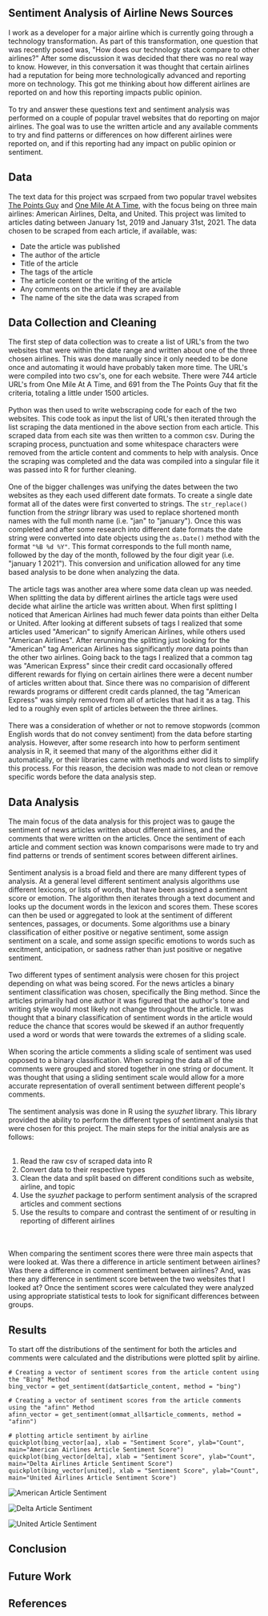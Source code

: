 
## Sentiment Analysis of Airline News Sources

I work as a developer for a major airline which is currently going through a technology transformation. As part of this transformation, one question that was recently posed was, "How does our technology stack compare to other airlines?" After some discussion it was decided that there was no real way to know. However, in this conversation it was thought that certain airlines had a reputation for being more technologically advanced and reporting more on technology. This got me thinking about how different airlines are reported on and how this reporting impacts public opinion.<br>
<br>
To try and answer these questions text and sentiment analysis was performed on a couple of popular travel websites that do reporting on major airlines. The goal was to use the written article and any available comments to try and find patterns or differences on how different airlines were reported on, and if this reporting had any impact on public opinion or sentiment.


## Data

The text data for this project was scrpaed from two popular travel websites [The Points Guy](https://thepointsguy.com/) and [One Mile At A Time](https://onemileatatime.com/), with the focus being on three main airlines: American Airlines, Delta, and United. This project was limited to articles dating between January 1st, 2019 and January 31st, 2021. The data chosen to be scraped from each article, if available, was:<br>

- Date the article was published
- The author of the article
- Title of the article
- The tags of the article
- The article content or the writing of the article
- Any comments on the article if they are available
- The name of the site the data was scraped from

## Data Collection and Cleaning

The first step of data collection was to create a list of URL's from the two websites that were within the date range and written about one of the three chosen airlines. This was done manually since it only needed to be done once and automating it would have probably taken more time. The URL's were compiled into two csv's, one for each website. There were 744 article URL's from One Mile At A Time, and 691 from the The Points Guy that fit the criteria, totaling a little under 1500 articles.
<br>
<br>
Python was then used to write webscraping code for each of the two websites. This code took as input the list of URL's then iterated through the list scraping the data mentioned in the above section from each article. This scraped data from each site was then written to a common csv. During the scraping process, punctuation and some whitespace characters were removed from the article content and comments to help with analysis. Once the scraping was completed and the data was compiled into a singular file it was passed into R for further cleaning.
<br>
<br>
One of the bigger challenges was unifying the dates between the two websites as they each used different date formats. To create a single date format all of the dates were first converted to strings. The `str_replace()` function from the *stringr* library was used to replace shortened month names with the full month name (i.e. "jan" to "january"). Once this was completed and after some research into different date formats the date string were converted into date objects using the `as.Date()` method with the format `"%B %d %Y"`. This format corresponds to the full month name, followed by the day of the month, followed by the four digit year (i.e. "january 1 2021"). This conversion and unification allowed for any time based analysis to be done when analyzing the data.
<br>
<br>
The article tags was another area where some data clean up was needed. When splitting the data by different airlines the article tags were used decide what airline the article was written about. When first splitting I noticed that American Airlines had much fewer data points than either Delta or United. After looking at different subsets of tags I realized that some articles used "American" to signify American Airlines, while others used "American Airlines". After rerunning the splitting just looking for the "American" tag American Airlines has significantly *more* data points than the other two airlines. Going back to the tags I realized that a common tag was "American Express" since their credit card occasionally offered different rewards for flying on certain airlines there were a decent number of articles written about that. Since there was no comparision of different rewards programs or different credit cards planned, the tag "American Express" was simply removed from all of articles that had it as a tag. This led to a roughly even split of articles between the three airlines.
<br>
<br>
There was a consideration of whether or not to remove stopwords (common English words that do not convey sentiment) from the data before starting analysis. However, after some research into how to perform sentiment analysis in R, it seemed that many of the algorithms either did it automatically, or their libraries came with methods and word lists to simplify this process. For this reason, the decision was made to not clean or remove specific words before the data analysis step.

## Data Analysis

The main focus of the data analysis for this project was to gauge the sentiment of news articles written about different airlines, and the comments that were written on the articles. Once the sentiment of each article and comment section was known comparisons were made to try and find patterns or trends of sentiment scores between different airlines. 
<br>
<br>
Sentiment analysis is a broad field and there are many different types of analysis. At a general level different sentiment analysis algorithms use different lexicons, or lists of words, that have been assigned a sentiment score or emotion. The algorithm then iterates through a text document and looks up the document words in the lexicon and scores them. These scores can then be used or aggregated to look at the sentiment of different sentences, passages, or documents. Some algorithms use a binary classification of either positive or negative sentiment, some assign sentiment on a scale, and some assign specific emotions to words such as excitment, anticipation, or sadness rather than just positive or negative sentiment.
<br>
<br>
Two different types of sentiment analysis were chosen for this project depending on what was being scored. For the news articles a binary sentiment classification was chosen, specifically the Bing method. Since the articles primarily had one author it was figured that the author's tone and writing style would most likely not change throughout the article. It was thought that a binary classification of sentiment words in the article would reduce the chance that scores would be skewed if an author frequently used a word or words that were towards the extremes of a sliding scale.
<br>
<br>
When scoring the article comments a sliding scale of sentiment was used opposed to a binary classification. When scraping the data all of the comments were grouped and stored together in one string or document. It was thought that using a sliding sentiment scale would allow for a more accurate representation of overall sentiment between different people's comments.
<br>
<br>
The sentiment analysis was done in R using the *syuzhet* library. This library provided the ability to perform the different types of sentiment analysis that were chosen for this project. The main steps for the initial analysis are as follows:
<br>
<br>

1. Read the raw csv of scraped data into R
2. Convert data to their respective types
3. Clean the data and split based on different conditions such as website, airline, and topic
4. Use the *syuzhet* package to perform sentiment analysis of the scrapred articles and comment sections
5. Use the results to compare and contrast the sentiment of or resulting in reporting of different airlines
<br>
<br>
When comparing the sentiment scores there were three main aspects that were looked at. Was there a difference in article sentiment between airlines? Was there a difference in comment sentiment between airlines? And, was there any difference in sentiment score between the two websites that I looked at? Once the sentiment scores were calculated they were analyzed using appropriate statistical tests to look for significant differences between groups.

## Results

To start off the distributions of the sentiment for both the articles and comments were calculated and the distributions were plotted split by airline.

```
# Creating a vector of sentiment scores from the article content using the "Bing" Method
bing_vector = get_sentiment(dat$article_content, method = "bing")

# Creating a vector of sentiment scores from the article comments using the "afinn" Method
afinn_vector = get_sentiment(ommat_all$article_comments, method = "afinn")

# plotting article sentiment by airline
quickplot(bing_vector[aa], xlab = "Sentiment Score", ylab="Count", main="American Airlines Article Sentiment Score")
quickplot(bing_vector[delta], xlab = "Sentiment Score", ylab="Count", main="Delta Airlines Article Sentiment Score")
quickplot(bing_vector[united], xlab = "Sentiment Score", ylab="Count", main="United Airlines Article Sentiment Score")
```

![American Article Sentiment](./images/aa_article.png)

![Delta Article Sentiment](./images/delta_article.png)

![United Article Sentiment](./images/united_article.png)

## Conclusion 

## Future Work

## References